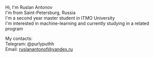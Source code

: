 Hi, I'm Ruslan Antonov  
I'm from Saint-Petersburg, Russia  
I'm a second year master student in ITMO University   
I'm interested in machine-learning and currently studying in a related program  

My contacts:  
Telegram: @purlyputhh  
Email: ruslanantonof@yandex.ru  
